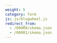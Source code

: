 ```yaml
---
weight: 5
category: form
js: js/blogwheel.js
redirect_from:
  - /00000/skema.json
  - /00001/skema.json
---
```


